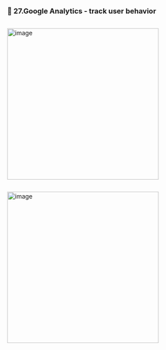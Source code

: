 ### 🔷 27.Google Analytics - track user behavior

```swift

```

<img width="350" alt="image" src="">

```swift

```

<img width="350" alt="image" src="">
